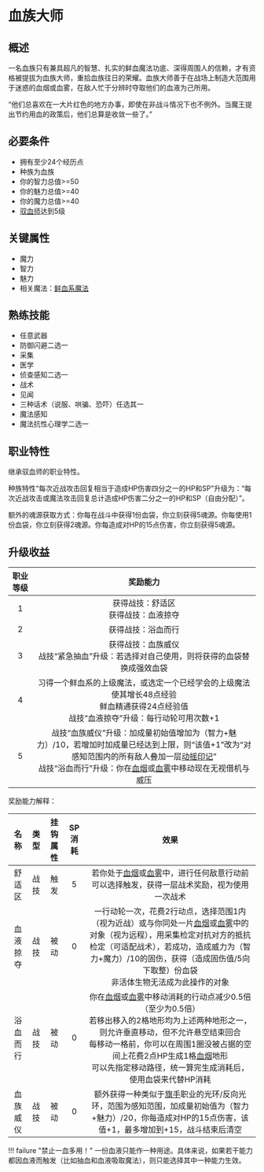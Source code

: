# 血族大师

## 概述

一名血族只有兼具超凡的智慧、扎实的鲜血魔法功底、深得周围人的信赖，才有资格被提拔为血族大师，重拾血族往日的荣耀。血族大师善于在战场上制造大范围用于迷惑的血烟或血雾，在敌人忙于分辨时夺取他们的血液为己所用。

“他们总喜欢在一大片红色的地方办事，即使在非战斗情况下也不例外。当魔王提出节约用血的政策后，他们总算是收敛一些了。”

## 必要条件

* 拥有至少24个经历点
* 种族为血族
* 你的智力总值>=50
* 你的魅力总值>=40
* 你的魔力总值>=40
* <a href="../hemorrheologist" target="_blank">驭血师</a>达到5级

## 关键属性

* 魔力
* 智力
* 魅力
* 相关魔法：<a href="/rules/data/magic/blood/" target="_blank">鲜血系魔法</a>

## 熟练技能

* 任意武器
* 防御闪避二选一
* 采集
* 医学
* 侦查感知二选一
* 战术
* 见闻
* 三种话术（说服、哄骗、恐吓）任选其一
* 魔法感知
* 魔法抗性心理学二选一
  
## 职业特性

继承驭血师的职业特性。

种族特性“每次近战攻击回复相当于造成HP伤害四分之一的HP和SP”升级为：“每次近战攻击或魔法攻击回复总计造成HP伤害二分之一的HP和SP（自由分配）”。

额外的魂源获取方式：你每在战斗中获得1份血袋，你立刻获得5魂源。你每使用1份血袋，你立刻获得2魂源。你每造成对HP的15点伤害，你立刻获得5魂源。

## 升级收益

职业等级|奖励能力
:--:|:--:
1|获得战技：舒适区<br>获得战技：血液掠夺
2|获得战技：浴血而行
3|获得战技：血族威仪<br>战技“紧急抽血”升级：若选择对自己使用，则将获得的血袋替换成强效血袋
4|习得一个鲜血系的上级魔法，或选定一个已经学会的上级魔法使其增长48点经验<br>鲜血精通获得24点经验值<br>战技“血液掠夺”升级：每行动轮可用次数+1
5|战技“血族威仪”升级：加成量初始值增加为（智力+魅力）/10，若增加时加成量已经达到上限，则“该值+1”改为“对感知范围内的所有敌人叠加一层<a href="../../../../status/mark/#动摇印记" target="_blank">动摇印记</a>”<br>战技“浴血而行”升级：你在<a href="../../../../status/terrain/#血烟" target="_blank">血烟</a>或<a href="../../../../status/terrain/#血雾" target="_blank">血雾</a>中移动现在无视借机与威压

奖励能力解释：

名称|类型|挂钩属性|SP消耗|效果
:--:|:--:|:--:|:--:|:--:
舒适区|战技|触发|5|若你处于<a href="../../../../status/terrain/#血烟" target="_blank">血烟</a>或<a href="../../../../status/terrain/#血雾" target="_blank">血雾</a>中，进行任何敌意行动前可以选择触发，获得一层战术奖励，视为使用一次战术
血液掠夺|战技|被动|0|一行动轮一次，花费2行动点，选择范围1内（视为近战）或与你同处一片<a href="../../../../status/terrain/#血烟" target="_blank">血烟</a>或<a href="../../../../status/terrain/#血雾" target="_blank">血雾</a>中的对象（视为远程），用采集检定对抗对方的抵抗检定（可适配战术），若成功，造成威力为（智力+魔力）/10的固伤，获得（造成固伤值/5向下取整）份血袋<br>非活体生物无法成为此操作的对象
浴血而行|战技|被动|0|你在<a href="../../../../status/terrain/#血烟" target="_blank">血烟</a>或<a href="../../../../status/terrain/#血雾" target="_blank">血雾</a>中移动消耗的行动点减少0.5倍（至少为0.5倍）<br>若移出移入的2格地形均为上述两种地形之一，则允许垂直移动，但不允许悬空结束回合<br>每移动一格前，你可以在周围1圈没被占据的空间上花费2点HP生成1格<a href="../../../../status/terrain/#血烟" target="_blank">血烟</a>地形<br>可以先指定移动路径，统一算完生成消耗后，使用血袋来代替HP消耗
血族威仪|战技|被动|0|额外获得一种类似于<a href="../../../basicJob/Standard-bearer" target="_blank">旗手</a>职业的光环/反向光环，范围为感知范围，加成量初始值为（智力+魅力）/20，你每造成对HP的15点伤害，该值+1，最多增加到+15，战斗结束后清空

!!! failure "禁止一血多用！"
    一份血液只能作一种用途。具体来说，如果若干能力都因血液而触发（比如抽血和血液吸取魔法），则只能选择其中一种能力生效。